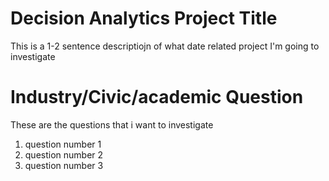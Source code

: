 # Decision Analytics Project Title
This is a 1-2 sentence descriptiojn of what date related project I'm going to investigate

# Industry/Civic/academic Question
These are the questions that i want to investigate 
1. question number 1
2. question number 2
3. question number 3
